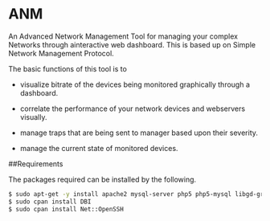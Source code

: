 # ANM
An Advanced Network Management Tool for managing your complex Networks through ainteractive web dashboard. This is based up on Simple Network Management Protocol.

The basic functions of this tool is to

- visualize bitrate of the devices being monitored graphically through a dashboard. 

- correlate the performance of your network devices and webservers visually. 

- manage traps that are being sent to manager based upon their severity.
 
- manage the current state of monitored devices.

##Requirements

The packages required can be installed by the following.

```sh
$ sudo apt-get -y install apache2 mysql-server php5 php5-mysql libgd-graph-perl libapache2-mod-php5 cpanminus openssh-server
$ sudo cpan install DBI
$ sudo cpan install Net::OpenSSH
```
